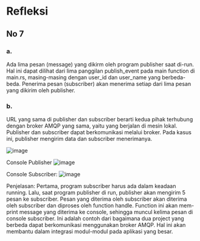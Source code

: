 <h1>
  Refleksi
</h1>

<h2>
  No 7
</h2>

<h3>
  a.
</h3>

Ada lima pesan (message) yang dikirm oleh program publisher saat di-run. Hal ini dapat dilihat dari lima panggilan publish_event pada main function di main.rs, masing-masing dengan user_id dan user_name yang berbeda-beda. Penerima pesan (subscriber) akan menerima setiap dari lima pesan yang dikirim oleh publisher.

<h3>
  b.
</h3>

URL yang sama di publisher dan subscriber berarti kedua pihak terhubung dengan broker AMQP yang sama, yaitu yang berjalan di mesin lokal. Publisher dan subscriber dapat berkomunikasi melalui broker. Pada kasus ini, publisher mengirim data dan subscriber menerimanya. 


![image](https://github.com/DaWanAnOnli/advprog-modul8-publisher/assets/124868777/9b1810a8-6876-4f4f-9d6a-bcad033844f4)





Console Publisher
![image](https://github.com/DaWanAnOnli/advprog-modul8-publisher/assets/124868777/5939a964-8bc9-428b-8099-51a610d72ad1)




Console Subscriber:
![image](https://github.com/DaWanAnOnli/advprog-modul8-publisher/assets/124868777/6f56f7a7-be3f-4ebe-8ce3-166941f207d2)

Penjelasan:
Pertama, program subscriber harus ada dalam keadaan running. Lalu, saat program publisher di run, publisher akan mengirim 5 pesan ke subscriber. Pesan yang diterima oleh subscriber akan diterima oleh subscriber dan diproses oleh function handle. Function ini akan mem-print message yang diterima ke console, sehingga muncul kelima pesan di console subscriber. Ini adalah contoh dari bagaimana dua project yang berbeda dapat berkomunikasi menggunakan broker AMQP. Hal ini akan membantu dalam integrasi modul-modul pada aplikasi yang besar.
